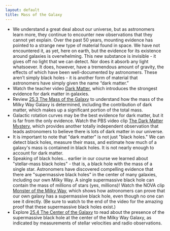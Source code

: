 ```yaml
---
layout: default
title: Mass of the Galaxy
---
```


- We understand a great deal about our universe, but as astronomers learn more, they continue to encounter new observations that they cannot yet explain. Over the past 50 years, mounting evidence has pointed to a strange new type of material found in space. We have not encountered it, as yet, here on earth, but the evidence for its existence around galaxies is overwhelming. This new substance is invisible - it gives off no light that we can detect. Nor does it absorb any light whatsoever. It does, however, have a tremendous amount of gravity, the effects of which have been well-documented by astronomers. These aren’t simply black holes - it is another form of material that astronomers have simply given the name “dark matter.”
- Watch the teacher video [Dark Matter](https://youtu.be/KCd-OmbM30U?si=WB8Drq60zIOuHBSL), which introduces the strongest evidence for dark matter in galaxies. 
- Review [25.3 The Mass of the Galaxy](https://openstax.org/books/astronomy-2e/pages/25-3-the-mass-of-the-galaxy) to understand how the mass of the Milky Way Galaxy is determined, including the contribution of dark matter, which makes up a significant portion of the total mass.
- Galactic rotation curves may be the best evidence for dark matter, but it is far from the only evidence. Watch the PBS video clip [The Dark Matter Mystery](https://youtu.be/V0zXdXhFT3k), which provides another totally independent observation that leads astronomers to believe there is lots of dark matter in our universe. 
- It is important to note that "dark matter" is not just "black holes." We can detect black holes, measure their mass, and estimate how much of a galaxy's mass is contained in black holes. It is not nearly enough to account for dark matter.
- Speaking of black holes... earlier in our course we learned about "stellar-mass black holes" - that is, a black hole with the mass of a single star. Astronomers have discovered compelling evidence that there are "supermassive black holes" in the center of many galaxies, including our own Milky Way. A single supermassive black hole can contain the mass of millions of stars (yes, millions)! Watch the NOVA clip [Monster of the Milky Way](https://drive.google.com/open?id=1CbI0NjgyMxRmLkxylyIgd0s1VScKX1jx), which shows how astronomers can prove that our own galaxy has a supermassive black hole, even though no one can see it directly. (Be sure to watch to the end of the video for the amazing proof that these supermassive black holes exist.)
- Explore [25.4 The Center of the Galaxy](https://openstax.org/books/astronomy-2e/pages/25-4-the-center-of-the-galaxy) to read about the presence of the supermassive black hole at the center of the Milky Way Galaxy, as indicated by measurements of stellar velocities and radio observations.
